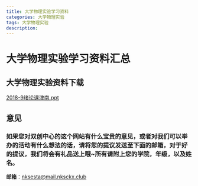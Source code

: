 ```yaml
---
title: 大学物理实验学习资料
categories: 大学物理实验
tags: 大学物理实验
description: 
---
```


# 大学物理实验学习资料汇总

<!--more-->

## 大学物理实验资料下载

[2018-9绪论课津南.ppt](https://gitee.com/nksckx/daxuewulishiyan/raw/master/2018-9绪论课津南.ppt)



## 意见

### 如果您对双创中心的这个网站有什么宝贵的意见，或者对我们可以举办的活动有什么想法的话，请将您的提议发送至下面的邮箱，对于好的提议，我们将会有礼品送上哦~所有请附上您的学院，年级，以及姓名。

**邮箱**：nksesta@mail.nksckx.club
